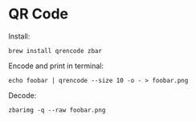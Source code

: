 # QR Code

Install:

```
brew install qrencode zbar
```

Encode and print in terminal:

```
echo foobar | qrencode --size 10 -o - > foobar.png
```

Decode:

```
zbarimg -q --raw foobar.png
```
